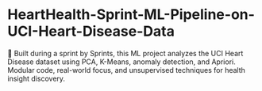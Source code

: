 # HeartHealth-Sprint-ML-Pipeline-on-UCI-Heart-Disease-Data
🧠 Built during a sprint by Sprints, this ML project analyzes the UCI Heart Disease dataset using PCA, K-Means, anomaly detection, and Apriori. Modular code, real-world focus, and unsupervised techniques for health insight discovery.
